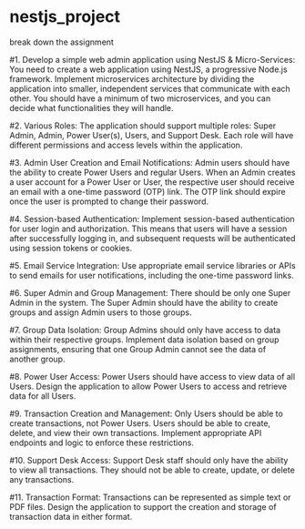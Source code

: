 # nestjs_project

break down the assignment

#1.  Develop a simple web admin application using NestJS & Micro-Services:
You need to create a web application using NestJS, a progressive Node.js framework.
Implement microservices architecture by dividing the application into smaller, independent services that communicate with each other. You should have a minimum of two microservices, and you can decide what functionalities they will handle.

#2. Various Roles:
The application should support multiple roles: Super Admin, Admin, Power User(s), Users, and Support Desk.
Each role will have different permissions and access levels within the application.

#3. Admin User Creation and Email Notifications:
Admin users should have the ability to create Power Users and regular Users.
When an Admin creates a user account for a Power User or User, the respective user should receive an email with a one-time password (OTP) link.
The OTP link should expire once the user is prompted to change their password.

#4. Session-based Authentication:
Implement session-based authentication for user login and authorization. This means that users will have a session after successfully logging in, and subsequent requests will be authenticated using session tokens or cookies.

#5. Email Service Integration:
Use appropriate email service libraries or APIs to send emails for user notifications, including the one-time password links.

#6. Super Admin and Group Management:
There should be only one Super Admin in the system.
The Super Admin should have the ability to create groups and assign Admin users to those groups.

#7. Group Data Isolation:
Group Admins should only have access to data within their respective groups.
Implement data isolation based on group assignments, ensuring that one Group Admin cannot see the data of another group.

#8. Power User Access:
Power Users should have access to view data of all Users.
Design the application to allow Power Users to access and retrieve data for all Users.

#9. Transaction Creation and Management:
Only Users should be able to create transactions, not Power Users.
Users should be able to create, delete, and view their own transactions.
Implement appropriate API endpoints and logic to enforce these restrictions.

#10. Support Desk Access:
Support Desk staff should only have the ability to view all transactions.
They should not be able to create, update, or delete any transactions.

#11. Transaction Format:
Transactions can be represented as simple text or PDF files.
Design the application to support the creation and storage of transaction data in either format.
